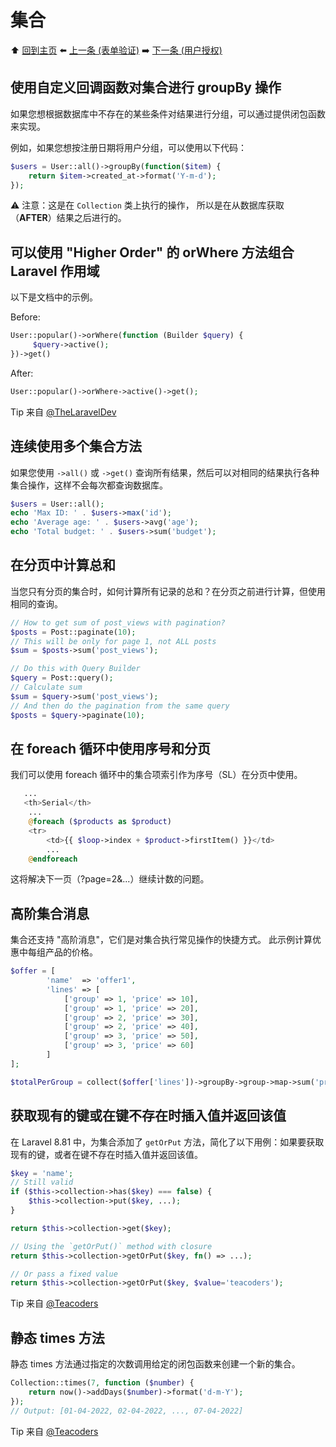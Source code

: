 # 集合

⬆️ [回到主页](README.md#laravel-tips) ⬅️ [上一条 (表单验证)](validation.md) ➡️ [下一条 (用户授权)](auth.md)


## 使用自定义回调函数对集合进行 groupBy 操作

如果您想根据数据库中不存在的某些条件对结果进行分组，可以通过提供闭包函数来实现。

例如，如果您想按注册日期将用户分组，可以使用以下代码：

```php
$users = User::all()->groupBy(function($item) {
    return $item->created_at->format('Y-m-d');
});
```

⚠️ 注意：这是在 `Collection` 类上执行的操作， 所以是在从数据库获取（**AFTER**）结果之后进行的。

## 可以使用 "Higher Order" 的 orWhere 方法组合 Laravel 作用域

以下是文档中的示例。

Before:
```php
User::popular()->orWhere(function (Builder $query) {
     $query->active();
})->get()
```

After:
```php
User::popular()->orWhere->active()->get();
```

Tip 来自 [@TheLaravelDev](https://twitter.com/TheLaravelDev/status/1564608208102199298/)

## 连续使用多个集合方法

如果您使用 `->all()` 或 `->get()` 查询所有结果，然后可以对相同的结果执行各种集合操作，这样不会每次都查询数据库。

```php
$users = User::all();
echo 'Max ID: ' . $users->max('id');
echo 'Average age: ' . $users->avg('age');
echo 'Total budget: ' . $users->sum('budget');
```

## 在分页中计算总和

当您只有分页的集合时，如何计算所有记录的总和？在分页之前进行计算，但使用相同的查询。

```php
// How to get sum of post_views with pagination?
$posts = Post::paginate(10);
// This will be only for page 1, not ALL posts
$sum = $posts->sum('post_views');

// Do this with Query Builder
$query = Post::query();
// Calculate sum
$sum = $query->sum('post_views');
// And then do the pagination from the same query
$posts = $query->paginate(10);
```

## 在 foreach 循环中使用序号和分页

我们可以使用 foreach 循环中的集合项索引作为序号（SL）在分页中使用。

```php
   ...
   <th>Serial</th>
    ...
    @foreach ($products as $product)
    <tr>
        <td>{{ $loop->index + $product->firstItem() }}</td>
        ...
    @endforeach
```

这将解决下一页（?page=2&...）继续计数的问题。

## 高阶集合消息

集合还支持 "高阶消息"，它们是对集合执行常见操作的快捷方式。
此示例计算优惠中每组产品的价格。

```php
$offer = [
        'name'  => 'offer1',
        'lines' => [
            ['group' => 1, 'price' => 10],
            ['group' => 1, 'price' => 20],
            ['group' => 2, 'price' => 30],
            ['group' => 2, 'price' => 40],
            ['group' => 3, 'price' => 50],
            ['group' => 3, 'price' => 60]
        ]
];

$totalPerGroup = collect($offer['lines'])->groupBy->group->map->sum('price');
```

## 获取现有的键或在键不存在时插入值并返回该值

在 Laravel 8.81 中，为集合添加了 `getOrPut` 方法，简化了以下用例：如果要获取现有的键，或者在键不存在时插入值并返回该值。

```php
$key = 'name';
// Still valid
if ($this->collection->has($key) === false) {
    $this->collection->put($key, ...);
}

return $this->collection->get($key);

// Using the `getOrPut()` method with closure
return $this->collection->getOrPut($key, fn() => ...);

// Or pass a fixed value
return $this->collection->getOrPut($key, $value='teacoders');
```

Tip 来自 [@Teacoders](https://twitter.com/Teacoders/status/1488338815592718336)

## 静态 times 方法

静态 times 方法通过指定的次数调用给定的闭包函数来创建一个新的集合。

```php
Collection::times(7, function ($number) {
    return now()->addDays($number)->format('d-m-Y');
});
// Output: [01-04-2022, 02-04-2022, ..., 07-04-2022]
```

Tip 来自 [@Teacoders](https://twitter.com/Teacoders/status/1509447909602906116)

